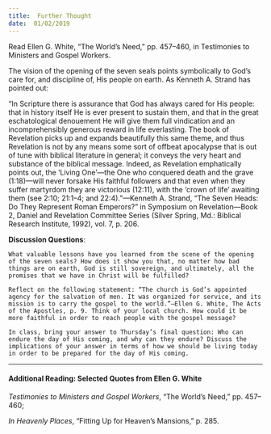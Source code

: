 ```yaml
---
title:  Further Thought
date:  01/02/2019
---
```


Read Ellen G. White, “The World’s Need,”  pp. 457–460, in Testimonies to Ministers and Gospel Workers.

The vision of the opening of the seven seals points symbolically to God’s care for, and discipline of, His people on earth. As Kenneth A. Strand has pointed out:

“In Scripture there is assurance that God has always cared for His people: that in history itself He is ever present to sustain them, and that in the great eschatological denouement He will give them full vindication and an incomprehensibly generous reward in life everlasting. The book of Revelation picks up and expands beautifully this same theme, and thus Revelation is not by any means some sort of offbeat apocalypse that is out of tune with biblical literature in general; it conveys the very heart and substance of the biblical message. Indeed, as Revelation emphatically points out, the ‘Living One’—the One who conquered death and the grave (1:18)—will never forsake His faithful followers and that even when they suffer martyrdom they are victorious (12:11), with the ‘crown of life’ awaiting them (see 2:10; 21:1–4; and 22:4).”—Kenneth A. Strand, “The Seven Heads: Do They Represent Roman Emperors?” in Symposium on Revelation—Book 2, Daniel and Revelation Committee Series (Silver Spring, Md.: Biblical Research Institute, 1992), vol. 7, p. 206.

**Discussion Questions**:

`What valuable lessons have you learned from the scene of the opening of the seven seals? How does it show you that, no matter how bad things are on earth, God is still sovereign, and ultimately, all the promises that we have in Christ will be fulfilled?`

`Reflect on the following statement: “The church is God’s appointed agency for the salvation of men. It was organized for service, and its mission is to carry the gospel to the world.”—Ellen G. White, The Acts of the Apostles, p. 9. Think of your local church. How could it be more faithful in order to reach people with the gospel message?`

`In class, bring your answer to Thursday’s final question: Who can endure the day of His coming, and why can they endure? Discuss the implications of your answer in terms of how we should be living today in order to be prepared for the day of His coming.`

---

#### Additional Reading: Selected Quotes from Ellen G. White

_Testimonies to Ministers and Gospel Workers_, “The World’s Need,” pp. 457–460;

_In Heavenly Places_, “Fitting Up for Heaven’s Mansions,” p. 285.